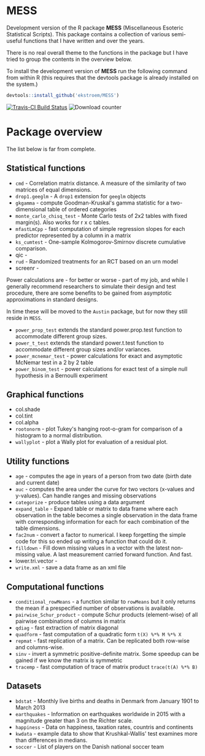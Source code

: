# MESS

Development version of the R package **MESS** (Miscellaneous Esoteric
Statistical Scripts). This package contains a collection of various
semi-useful functions that I have written and over the years. 

There is no real overall theme to the functions in the package but I
have tried to group the contents in the overview below.

To install the development version of **MESS** run the following
command from within R (this requires that the devtools package is
already installed on the system.)

```r
devtools::install_github('ekstroem/MESS')
```

[![Travis-CI Build Status](https://travis-ci.org/ekstroem/MESS.svg?branch=master)](https://travis-ci.org/ekstroem/MESS) ![Download counter](http://cranlogs.r-pkg.org/badges/grand-total/MESS)


# Package overview

The list below is far from complete.

## Statistical functions

* `cmd` - Correlation matrix distance. A measure of the similarity of two matrices of equal dimensions.
* `drop1.geeglm` - A `drop1` extension for `geeglm` objects
* `gkgamma` - compute Goodman-Kruskal's gamma statistic for a
two-dimensional table of ordered categories
* `monte_carlo_chisq_test` - Monte Carlo tests of 2x2 tables with fixed margin(s). Also works for r x c tables.
* `mfastLmCpp` - fast computation of simple regression slopes for each
predictor represented by a column in a matrix
* `ks_cumtest` - One-sample Kolmogorov-Smirnov discrete cumulative comparison.
* qic - 
* `rud` - Randomized treatments for an RCT based on an urn model
* screenr -

Power calculations are - for better or worse - part of my job, and
while I generally recommend researchers to simulate their design and
test procedure, there are some benefits to be gained from asymptotic
approximations in standard designs.

In time these will be moved to the `Austin` package, but for now they
still reside in `MESS`.

* `power_prop_test` extends the standard power.prop.test function to
accommodate different group sizes.
* `power_t_test` extends the standard power.t.test function to
accommodate different group sizes and/or variances.
* `power_mcnemar_test` - power calculations for exact and asymptotic McNemar test in a 2 by 2 table 
* `power_binom_test` - power calculations for exact test of a simple null hypothesis in a Bernoulli experiment

## Graphical functions

* col.shade
* col.tint
* col.alpha
* `rootonorm` - plot Tukey's hanging root-o-gram for comparison of a histogram to a normal distribution.
* `wallyplot` - plot a Wally plot for evaluation of a residual plot.


## Utility functions

* `age` - computes the age in years of a person from two date (birth date and current date) 
* `auc` - computes the area under the curve for two vectors (x-values and y-values). Can handle ranges and missing observations
* `categorize` - produce tables using a data argument 
* `expand_table` - Expand table or matrix to data frame where each observation
in the table becomes a single observation in the data frame with
corresponding information for each for each combination of the table
dimensions.
* `fac2num` - convert a factor to numerical. I keep forgetting the simple code for this so ended up writing a function that could do it.
* `filldown` - Fill down missing values in a vector with the latest non-missing
value. A last measurement carried forward function. And fast.
* lower.tri.vector - 
* `write.xml` - save a data frame as an xml file


## Computational functions

* `conditional_rowMeans` - a function similar to `rowMeans` but it only returns the mean if a prespecified number of observations is available.
* `pairwise_Schur_product` - compute Schur products (element-wise) of all pairwise combinations of columns in matrix
* `qdiag` - fast extraction of matrix diagonal
* `quadform` - fast computation of a quadratic form `t(X) %*% M %*% X`
* `repmat` - fast replication of a matrix. Can be replicated both row-wise and columns-wise.
* `sinv` - invert a symmetric positive-definite matrix. Some speedup can be gained if we know the matrix is symmetric
* `tracemp` - fast computation of trace of matrix product `trace(t(A) %*% B)`


## Datasets

* `bdstat` - Monthly live births and deaths in Denmark from January 1901 to March 2013
* `earthquakes` - Information on earthquakes worldwide in 2015 with a magnitude greater than 3 on the Richter scale.
* `happiness` - Data on happiness, taxation rates, countris and continents
* `kwdata` - example data to show that Krushkal-Wallis' test examines more than differences in medians.
* `soccer` - List of players on the Danish national soccer team
